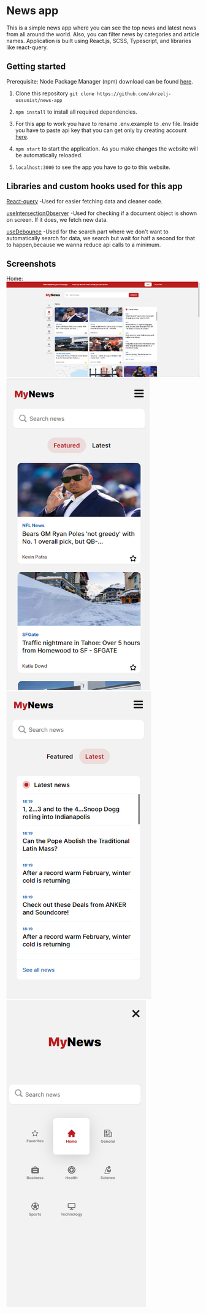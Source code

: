 # News app

This is a simple news app where you can see the top news and latest news from all around the world.
Also, you can filter news by categories and article names.
Application is built using React.js, SCSS, Typescript, and libraries like react-query.

## Getting started

Prerequisite: Node Package Manager (npm) download can be found <a href="https://nodejs.org/en/download/">here</a>.

1. Clone this repository `git clone https://github.com/akrzelj-ossunist/news-app`

2. `npm install` to install all required dependencies.

3. For this app to work you have to rename .env.example to .env file. Inside you have to paste api key that you can get only by creating account <a href="https://newsapi.org">here</a>.

4. `npm start` to start the application. As you make changes the website will be automatically reloaded.

5. `localhost:3000` to see the app you have to go to this website.

## Libraries and custom hooks used for this app

<a href="https://react-query-v3.tanstack.com/overview">React-query</a>
-Used for easier fetching data and cleaner code.

<a href="https://usehooks-ts.com/react-hook/use-intersection-observer">useIntersectionObserver</a>
-Used for checking if a document object is shown on screen. If it does, we fetch new data.

<a href="https://usehooks.com/useDebounce/">useDebounce</a>
-Used for the search part where we don't want to automatically search for data,
we search but wait for half a second for that to happen,because we wanna reduce api calls to a minimum.

## Screenshots

Home:
![image](./public/home-desktop.png)
![image](./public/home-phone.png)
![image](./public/latest-phone.png)
![image](./public/drop-nav.png)
